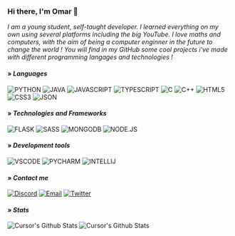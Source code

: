 ### Hi there, I'm Omar 👋

*I am a young student, self-taught developer. I learned everything on my own using several platforms including the big YouTube. I love maths and computers, with the aim of being a computer enginner in the future to change the world ! You will find in my GitHub some cool projects i've made with different programming langages and technologies !*


#### **» *Languages***<br>
![PYTHON](https://img.shields.io/badge/Python-3776AB?style=for-the-badge&logo=python&logoColor=white)
![JAVA](https://img.shields.io/badge/Java-ED8B00?style=for-the-badge&logo=java&logoColor=white)
![JAVASCRIPT](https://img.shields.io/badge/JavaScript-323330?style=for-the-badge&logo=javascript&logoColor=F7DF1E)
![TYPESCRIPT](https://img.shields.io/badge/TypeScript-007ACC?style=for-the-badge&logo=typescript&logoColor=white)
![C](https://img.shields.io/badge/C-00599C?style=for-the-badge&logo=c&logoColor=white)
![C++](https://img.shields.io/badge/C%2B%2B-00599C?style=for-the-badge&logo=c%2B%2B&logoColor=white)
![HTML5](https://img.shields.io/badge/HTML5-E34F26?style=for-the-badge&logo=html5&logoColor=white)
![CSS3](https://img.shields.io/badge/CSS3-1572B6?style=for-the-badge&logo=css3&logoColor=white)
![JSON](https://img.shields.io/badge/json-5E5C5C?style=for-the-badge&logo=json&logoColor=white)

#### **» *Technologies and Frameworks***<br>
![FLASK](https://img.shields.io/badge/Flask-000000?style=for-the-badge&logo=flask&logoColor=white)
![SASS](https://img.shields.io/badge/Sass-CC6699?style=for-the-badge&logo=sass&logoColor=white)
![MONGODB](https://img.shields.io/badge/MongoDB-4EA94B?style=for-the-badge&logo=mongodb&logoColor=white)
![NODE.JS](https://img.shields.io/badge/Node.js-339933?style=for-the-badge&logo=nodedotjs&logoColor=white)

#### **» *Development tools***<br>

![VSCODE](https://img.shields.io/badge/Visual_Studio_Code-0078D4?style=for-the-badge&logo=visual%20studio%20code&logoColor=white)
![PYCHARM](https://img.shields.io/badge/PyCharm-000000.svg?&style=for-the-badge&logo=PyCharm&logoColor=white)
![INTELLIJ](https://img.shields.io/badge/IntelliJIDEA-000000.svg?style=for-the-badge&logo=intellij-idea&logoColor=white)

#### **» *Contact me***<br>
[![Discord](https://img.shields.io/badge/Discord-7289DA?style=for-the-badge&logo=discord&logoColor=white)](https://discord.com/users/756592067899031645)
[![Email](https://img.shields.io/badge/Gmail-D14836?style=for-the-badge&logo=gmail&logoColor=white)](mailto:developer.cursor@gmail.com)
[![Twitter](https://img.shields.io/badge/Twitter-1DA1F2?style=for-the-badge&logo=twitter&logoColor=white)](https://twitter.com/CursorDev)

#### **» *Stats***
<img alt="Cursor's Github Stats" src="https://github-readme-stats.vercel.app/api/top-langs/?username=cursorr&show_icons=true&hide_border=true&theme=tokyonight" />
<img alt="Cursor's Github Stats" src="https://github-readme-stats.vercel.app/api?username=cursorr&show_icons=true&hide_border=true&theme=tokyonight" />

